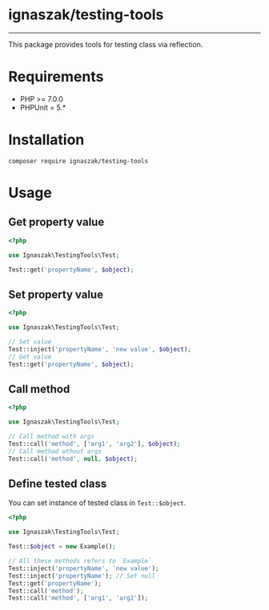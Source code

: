 # ignaszak/testing-tools
---
This package provides tools for testing class via reflection.

# Requirements

* PHP >= 7.0.0
* PHPUnit = 5.*

# Installation

```
composer require ignaszak/testing-tools
```

# Usage

## Get property value

```php
<?php

use Ignaszak\TestingTools\Test;

Test::get('propertyName', $object);
```

## Set property value

```php
<?php

use Ignaszak\TestingTools\Test;

// Set value
Test::inject('propertyName', 'new value', $object);
// Get value
Test::get('propertyName', $object);
```

## Call method

```php
<?php

use Ignaszak\TestingTools\Test;

// Call method with args
Test::call('method', ['arg1', 'arg2'], $object);
// Call method wthout args
Test::call('method', null, $object);
```

## Define tested class

You can set instance of tested class in ```Test::$object```.

```php
<?php

use Ignaszak\TestingTools\Test;

Test::$object = new Example();

// All these methods refers to `Example`
Test::inject('propertyName', 'new value');
Test::inject('propertyName'); // Set null
Test::get('propertyName');
Test::call('method');
Test::call('method', ['arg1', 'arg2']);
```
